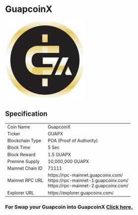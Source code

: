 GuapcoinX
=========================

<img src='https://raw.githubusercontent.com/Guapcoin-Org/GuapcoinX/main/logo.png'></img>

## Specification

<table>
<tr><td>Coin Name</td><td>GuapcoinX</td></tr>
<tr><td>Ticker</td><td>GUAPX</td></tr>
<tr><td>Blockchain Type</td><td>POA (Proof of Authority)</td></tr>
<tr><td>Block Time</td><td>5 Sec</td></tr>
<tr><td>Block Reward</td><td>1.5 GUAPX</td></tr>
<tr><td>Premine Supply</td><td>10,000,000 GUAPX</td></tr>
<tr><td>Mainnet Chain ID</td><td>71111</td></tr>
<tr><td>Mainnet RPC URL</td><td>https://rpc-mainnet.guapcoinx.com/ </br> https://rpc-mainnet-1.guapcoinx.com/ </br> https://rpc-mainnet-2.guapcoinx.com/</td></tr>
<tr><td>Explorer URL</td><td>https://explorer.guapcoinx.com/</td></tr>
</table>

### For Swap your Guapcoin into GuapcoinX [Click here.](https://bridge.guapcoinx.com/)
